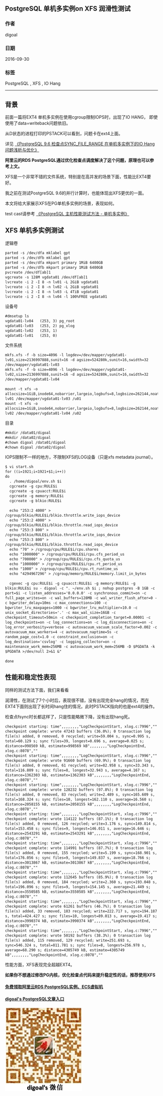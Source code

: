 ## PostgreSQL 单机多实例on XFS 润滑性测试
          
### 作者         
digoal          
          
### 日期        
2016-09-30         
          
### 标签        
PostgreSQL , XFS , IO Hang      
          
----        
          
## 背景  
前面一篇将EXT4 单机多实例在使用cgroup限制IOPS时，出现了IO HANG， 即使使用了data=writeback问题依旧。    
  
从D状态的进程打印的PSTACK可以看到，问题卡在ext4上面。     
  
详见 [《PostgreSQL 9.6 检查点SYNC_FILE_RANGE 在单机多实例下的IO Hang问题浅析与优化》](20160928_01.md)    
  
**阿里云的RDS PostgreSQL通过优化检查点调度解决了这个问题，原理也可以参考上文。**    
  
XFS是一个非常不错的文件系统，特别是在高并发的场景下面，性能比EXT4要好。  
  
我之前在测试PostgreSQL 9.6的并行计算时，也能体现出XFS更优的一面。   
  
本文将给大家展示XFS在PG单机多实例的场景，表现如何。  
  
test cast请参考 [《PostgreSQL 主机性能测试方法 - 单机多实例》](20160927_01.md)      
  
## XFS 单机多实例测试
逻辑卷    
```
parted -s /dev/dfa mklabel gpt
parted -s /dev/dfb mklabel gpt
parted -s /dev/dfa mkpart primary 1MiB 6400GB
parted -s /dev/dfb mkpart primary 1MiB 6400GB
pvcreate /dev/df[ab]1
vgcreate -s 128M vgdata01 /dev/df[ab]1
lvcreate -i 2 -I 8 -n lv01 -L 2GiB vgdata01
lvcreate -i 2 -I 8 -n lv02 -L 2GiB vgdata01
lvcreate -i 2 -I 8 -n lv03 -L 4TiB vgdata01
lvcreate -i 2 -I 8 -n lv04 -l 100%FREE vgdata01
```
  
设备号    
```
#dmsetup ls
vgdata01-lv04   (253, 3) pg_root
vgdata01-lv03   (253, 2) pg_xlog
vgdata01-lv02   (253, 1)
vgdata01-lv01   (253, 0)
```
  
文件系统  
```
mkfs.xfs -f -b size=4096 -l logdev=/dev/mapper/vgdata01-lv01,size=2136997888,sunit=16 -d agsize=524280k,sunit=16,swidth=32 /dev/mapper/vgdata01-lv03
mkfs.xfs -f -b size=4096 -l logdev=/dev/mapper/vgdata01-lv02,size=2136997888,sunit=16 -d agsize=524280k,sunit=16,swidth=32 /dev/mapper/vgdata01-lv04

mount -t xfs -o allocsize=1GiB,inode64,nobarrier,largeio,logbufs=8,logbsize=262144,noatime,nodiratime,swalloc,logdev=/dev/mapper/vgdata01-lv01 /dev/mapper/vgdata01-lv03 /u01
mount -t xfs -o allocsize=1GiB,inode64,nobarrier,largeio,logbufs=8,logbsize=262144,noatime,nodiratime,swalloc,logdev=/dev/mapper/vgdata01-lv02 /dev/mapper/vgdata01-lv04 /u02
```
  
目录  
```
#mkdir /data01/digoal
#mkdir /data02/digoal
#chown digoal /data01/digoal
#chown digoal /data02/digoal
```
  
IOPS限制不一样的地方，不限制XFS的LOG设备（只是xfs metadata journal）。  
```
$ vi start.sh
for ((i=1921;i<1921+$1;i++))
do
  . /home/digoal/env.sh $i
  cgcreate -g cpu:RULE$i
  cgcreate -g cpuacct:RULE$i
  cgcreate -g memory:RULE$i
  cgcreate -g blkio:RULE$i
  
  echo "253:2 4000" > /cgroup/blkio/RULE$i/blkio.throttle.write_iops_device
  echo "253:2 4000" > /cgroup/blkio/RULE$i/blkio.throttle.read_iops_device
  echo "253:3 800" > /cgroup/blkio/RULE$i/blkio.throttle.write_iops_device
  echo "253:3 800" > /cgroup/blkio/RULE$i/blkio.throttle.read_iops_device
  echo "70" > /cgroup/cpu/RULE$i/cpu.shares
  echo "1000000" > /cgroup/cpu/RULE$i/cpu.cfs_period_us
  echo "700000" > /cgroup/cpu/RULE$i/cpu.cfs_quota_us
  echo "1000000" > /cgroup/cpu/RULE$i/cpu.rt_period_us
  echo "1000" > /cgroup/cpu/RULE$i/cpu.rt_runtime_us
  echo "4294967296" > /cgroup/memory/RULE$i/memory.limit_in_bytes

  cgexec -g cpu:RULE$i -g cpuacct:RULE$i -g memory:RULE$i -g blkio:RULE$i su - digoal -c ". ~/env.sh $i ; nohup postgres -B 1GB -c port=$i -c listen_addresses='0.0.0.0' -c synchronous_commit=on -c full_page_writes=on -c wal_buffers=128MB -c wal_writer_flush_after=0 -c bgwriter_delay=10ms -c max_connections=100 -c bgwriter_lru_maxpages=1000 -c bgwriter_lru_multiplier=10.0 -c unix_socket_directories='.' -c max_wal_size=16GB -c checkpoint_timeout=50min -c checkpoint_completion_target=0.00001 -c log_checkpoints=on -c log_connections=on -c log_disconnections=on -c log_error_verbosity=verbose -c autovacuum_vacuum_scale_factor=0.002 -c autovacuum_max_workers=4 -c autovacuum_naptime=5s -c random_page_cost=1.0 -c constraint_exclusion=on -c log_destination='csvlog' -c logging_collector=on -c maintenance_work_mem=256MB -c autovacuum_work_mem=256MB -D $PGDATA -k $PGDATA >/dev/null 2>&1 &"

done
```
  
## 性能和稳定性表现
同样的测试方法下面，我们来看看   
   
润滑性，在测试了7个小时后，表现很不错，没有出现完全hang的情况，而在EXT4下面则出现了长时间hang住的情况，此时PSTACK指向的也是ext4的操作。   
  
检查点fsync时长都这样了，只是性能略微下降，没有出现hang死。  
```
checkpoint starting: time",,,,,,,,"LogCheckpointStart, xlog.c:7996",""
checkpoint complete: wrote 47243 buffers (36.0%); 0 transaction log file(s) added, 0 removed, 0 recycled; write=59.004 s, sync=0.995 s, total=60.129 s; sync files=39, longest=0.696 s, average=0.025 s; distance=998569 kB, estimate=998569 kB",,,,,,,,"LogCheckpointEnd, xlog.c:8078",""
checkpoint starting: time",,,,,,,,"LogCheckpointStart, xlog.c:7996",""
checkpoint complete: wrote 91660 buffers (69.9%); 0 transaction log file(s) added, 0 removed, 61 recycled; write=82.958 s, sync=33.343 s, total=116.809 s; sync files=8, longest=32.943 s, average=4.167 s; distance=1362303 kB, estimate=1362303 kB",,,,,,,,"LogCheckpointEnd, xlog.c:8078",""
checkpoint starting: time",,,,,,,,"LogCheckpointStart, xlog.c:7996",""
checkpoint complete: wrote 128232 buffers (97.8%); 0 transaction log file(s) added, 0 removed, 83 recycled; write=2.489 s, sync=165.609 s, total=168.324 s; sync files=10, longest=162.110 s, average=16.560 s; distance=2058155 kB, estimate=2058155 kB",,,,,,,,"LogCheckpointEnd, xlog.c:8078",""
checkpoint starting: time",,,,,,,,"LogCheckpointStart, xlog.c:7996",""
checkpoint complete: wrote 114122 buffers (87.1%); 0 transaction log file(s) added, 0 removed, 126 recycled; write=3.176 s, sync=149.814 s, total=153.458 s; sync files=9, longest=146.011 s, average=16.646 s; distance=2543291 kB, estimate=2543291 kB",,,,,,,,"LogCheckpointEnd, xlog.c:8078",""
checkpoint starting: time",,,,,,,,"LogCheckpointStart, xlog.c:7996",""
checkpoint complete: wrote 114991 buffers (87.7%); 0 transaction log file(s) added, 0 removed, 155 recycled; write=5.199 s, sync=168.901 s, total=176.056 s; sync files=9, longest=149.837 s, average=18.766 s; distance=3013867 kB, estimate=3013867 kB",,,,,,,,"LogCheckpointEnd, xlog.c:8078",""
checkpoint starting: time",,,,,,,,"LogCheckpointStart, xlog.c:7996",""
checkpoint complete: wrote 112645 buffers (85.9%); 0 transaction log file(s) added, 0 removed, 184 recycled; write=2.360 s, sync=193.048 s, total=196.096 s; sync files=9, longest=154.145 s, average=21.449 s; distance=3550585 kB, estimate=3550585 kB",,,,,,,,"LogCheckpointEnd, xlog.c:8078",""
checkpoint starting: time",,,,,,,,"LogCheckpointStart, xlog.c:7996",""
checkpoint complete: wrote 61261 buffers (46.7%); 0 transaction log file(s) added, 33 removed, 183 recycled; write=222.717 s, sync=194.187 s, total=424.427 s; sync files=10, longest=89.013 s, average=19.417 s; distance=3990374 kB, estimate=3990374 kB",,,,,,,,"LogCheckpointEnd, xlog.c:8078",""
checkpoint starting: time",,,,,,,,"LogCheckpointStart, xlog.c:7996",""
checkpoint complete: wrote 50192 buffers (38.3%); 0 transaction log file(s) added, 115 removed, 129 recycled; write=251.693 s, sync=546.324 s, total=811.781 s; sync files=8, longest=256.978 s, average=68.290 s; distance=4305749 kB, estimate=4305749 kB",,,,,,,,"LogCheckpointEnd, xlog.c:8078",""
```
  
性能方面，XFS表现完全超越EXT4。  
  
**如果你不想通过修改PG内核，优化检查点代码来提升稳定性的话，推荐使用XFS**  
  
    
  
  
  
  
  
  
  
  
  
  
  
  
  
  
#### [免费领取阿里云RDS PostgreSQL实例、ECS虚拟机](https://free.aliyun.com/ "57258f76c37864c6e6d23383d05714ea")
  
  
#### [digoal's PostgreSQL文章入口](https://github.com/digoal/blog/blob/master/README.md "22709685feb7cab07d30f30387f0a9ae")
  
  
![digoal's weixin](../pic/digoal_weixin.jpg "f7ad92eeba24523fd47a6e1a0e691b59")
  
  
  
  
  
  
  
